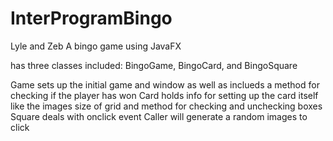 # InterProgramBingo
Lyle and Zeb
A bingo game using JavaFX

has three classes included: BingoGame, BingoCard, and BingoSquare

Game sets up the initial game and window as well as inclueds a method for checking if the player has won
Card holds info for setting up the card itself like the images size of grid and method for checking and unchecking boxes
Square deals with onclick event
Caller will generate a random images to click
